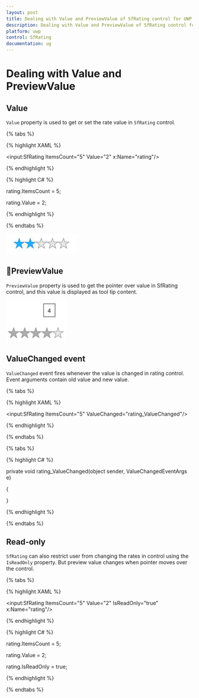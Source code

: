 ```yaml
---
layout: post
title: Dealing with Value and PreviewValue of SfRating control for UWP
description: Dealing with Value and PreviewValue of SfRating control for UWP
platform: uwp
control: SfRating
documentation: ug
---
```


# Dealing with Value and PreviewValue

## Value

`Value` property is used to get or set the rate value in `SfRating` control.

{% tabs %}

{% highlight XAML %}

<input:SfRating ItemsCount="5" Value="2" x:Name="rating"/>

{% endhighlight %}

{% highlight C# %}

rating.ItemsCount = 5;

rating.Value = 2;

{% endhighlight %}

{% endtabs %}

![](Dealing-with-Value-and-PreviewValue-images/Dealing-with-Value-and-PreviewValue-img1.jpeg)


## PreviewValue

`PreviewValue` property is used to get the pointer over value in SfRating control, and this value is displayed as tool tip content.

![](Dealing-with-Value-and-PreviewValue-images/Dealing-with-Value-and-PreviewValue-img2.jpeg)


## ValueChanged event

`ValueChanged` event fires whenever the value is changed in rating control. Event arguments contain old value and new value.

{% tabs %}

{% highlight XAML %}

<input:SfRating ItemsCount="5" ValueChanged="rating_ValueChanged"/>

{% endhighlight %}

{% endtabs %}

{% tabs %}

{% highlight C# %}

private void rating_ValueChanged(object sender, ValueChangedEventArgs e)

{
            
}

{% endhighlight %}

{% endtabs %}


## Read-only

`SfRating` can also restrict user from changing the rates in control using the `IsReadOnly` property. But preview value changes when pointer moves over the control.

{% tabs %}

{% highlight XAML %}

<input:SfRating ItemsCount="5" Value="2" IsReadOnly="true" x:Name="rating"/>

{% endhighlight %}

{% highlight C# %}

rating.ItemsCount = 5;

rating.Value = 2;

rating.IsReadOnly = true;

{% endhighlight %}

{% endtabs %}
